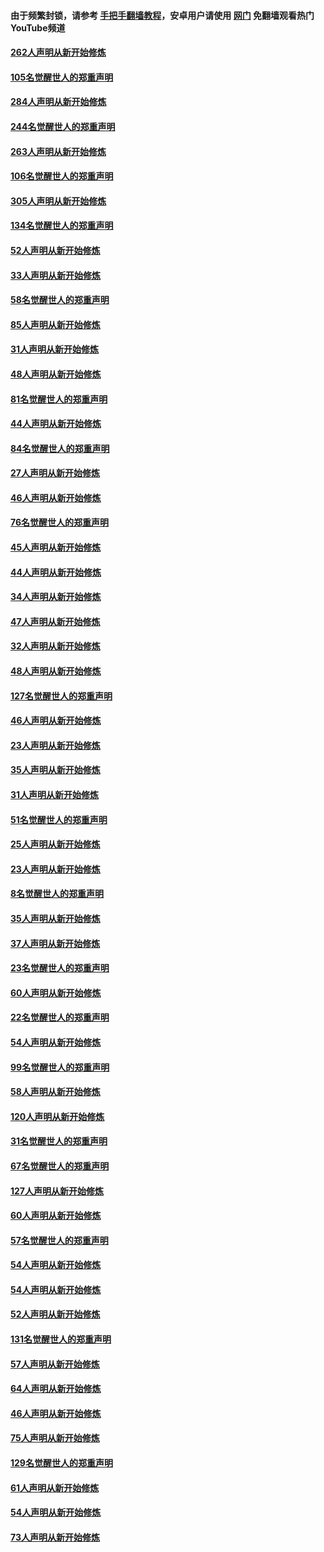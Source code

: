 #### 由于频繁封锁，请参考 [手把手翻墙教程](https://github.com/gfw-breaker/guides/wiki/)，安卓用户请使用 [网门](https://github.com/gfw-breaker/nogfw/blob/master/dl.md?t=04060601) 免翻墙观看热门YouTube频道 

#### [262人声明从新开始修炼](../pages/91/423004.md?t=04060601) 

#### [105名觉醒世人的郑重声明](../pages/91/423003.md?t=04060601) 

#### [284人声明从新开始修炼](../pages/91/422707.md?t=04060601) 

#### [244名觉醒世人的郑重声明](../pages/91/422706.md?t=04060601) 

#### [263人声明从新开始修炼](../pages/91/422553.md?t=04060601) 

#### [106名觉醒世人的郑重声明](../pages/91/422552.md?t=04060601) 

#### [305人声明从新开始修炼](../pages/91/422153.md?t=04060601) 

#### [134名觉醒世人的郑重声明](../pages/91/422152.md?t=04060601) 

#### [52人声明从新开始修炼](../pages/91/421846.md?t=04060601) 

#### [33人声明从新开始修炼](../pages/91/421804.md?t=04060601) 

#### [58名觉醒世人的郑重声明](../pages/91/421845.md?t=04060601) 

#### [85人声明从新开始修炼](../pages/91/421769.md?t=04060601) 

#### [31人声明从新开始修炼](../pages/91/421763.md?t=04060601) 

#### [48人声明从新开始修炼](../pages/91/421605.md?t=04060601) 

#### [81名觉醒世人的郑重声明](../pages/91/421656.md?t=04060601) 

#### [44人声明从新开始修炼](../pages/91/421544.md?t=04060601) 

#### [84名觉醒世人的郑重声明](../pages/91/421543.md?t=04060601) 

#### [27人声明从新开始修炼](../pages/91/421465.md?t=04060601) 

#### [46人声明从新开始修炼](../pages/91/421454.md?t=04060601) 

#### [76名觉醒世人的郑重声明](../pages/91/421453.md?t=04060601) 

#### [45人声明从新开始修炼](../pages/91/421452.md?t=04060601) 

#### [44人声明从新开始修炼](../pages/91/421422.md?t=04060601) 

#### [34人声明从新开始修炼](../pages/91/421322.md?t=04060601) 

#### [47人声明从新开始修炼](../pages/91/421264.md?t=04060601) 

#### [32人声明从新开始修炼](../pages/91/421225.md?t=04060601) 

#### [48人声明从新开始修炼](../pages/91/421202.md?t=04060601) 

#### [127名觉醒世人的郑重声明](../pages/91/421224.md?t=04060601) 

#### [46人声明从新开始修炼](../pages/91/421203.md?t=04060601) 

#### [23人声明从新开始修炼](../pages/91/421138.md?t=04060601) 

#### [35人声明从新开始修炼](../pages/91/421122.md?t=04060601) 

#### [31人声明从新开始修炼](../pages/91/421081.md?t=04060601) 

#### [51名觉醒世人的郑重声明](../pages/91/421080.md?t=04060601) 

#### [25人声明从新开始修炼](../pages/91/421020.md?t=04060601) 

#### [23人声明从新开始修炼](../pages/91/420884.md?t=04060601) 

#### [8名觉醒世人的郑重声明](../pages/91/420883.md?t=04060601) 

#### [35人声明从新开始修炼](../pages/91/420809.md?t=04060601) 

#### [37人声明从新开始修炼](../pages/91/420766.md?t=04060601) 

#### [23名觉醒世人的郑重声明](../pages/91/420765.md?t=04060601) 

#### [60人声明从新开始修炼](../pages/91/420727.md?t=04060601) 

#### [22名觉醒世人的郑重声明](../pages/91/420726.md?t=04060601) 

#### [54人声明从新开始修炼](../pages/91/420529.md?t=04060601) 

#### [99名觉醒世人的郑重声明](../pages/91/420528.md?t=04060601) 

#### [58人声明从新开始修炼](../pages/91/420198.md?t=04060601) 

#### [120人声明从新开始修炼](../pages/91/420141.md?t=04060601) 

#### [31名觉醒世人的郑重声明](../pages/91/420197.md?t=04060601) 

#### [67名觉醒世人的郑重声明](../pages/91/420140.md?t=04060601) 

#### [127人声明从新开始修炼](../pages/91/420082.md?t=04060601) 

#### [60人声明从新开始修炼](../pages/91/420081.md?t=04060601) 

#### [57名觉醒世人的郑重声明](../pages/91/420080.md?t=04060601) 

#### [54人声明从新开始修炼](../pages/91/419533.md?t=04060601) 

#### [54人声明从新开始修炼](../pages/91/419532.md?t=04060601) 

#### [52人声明从新开始修炼](../pages/91/419531.md?t=04060601) 

#### [131名觉醒世人的郑重声明](../pages/91/419530.md?t=04060601) 

#### [57人声明从新开始修炼](../pages/91/419430.md?t=04060601) 

#### [64人声明从新开始修炼](../pages/91/419429.md?t=04060601) 

#### [46人声明从新开始修炼](../pages/91/419428.md?t=04060601) 

#### [75人声明从新开始修炼](../pages/91/419427.md?t=04060601) 

#### [129名觉醒世人的郑重声明](../pages/91/419426.md?t=04060601) 

#### [61人声明从新开始修炼](../pages/91/419198.md?t=04060601) 

#### [54人声明从新开始修炼](../pages/91/419197.md?t=04060601) 

#### [73人声明从新开始修炼](../pages/91/419196.md?t=04060601) 

